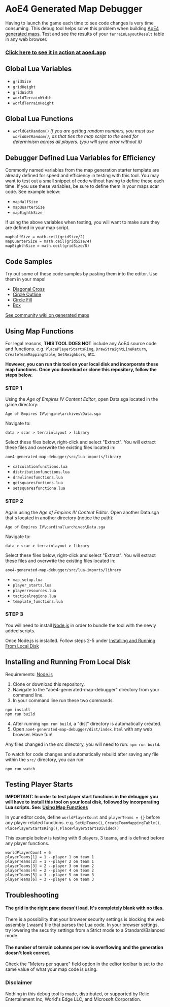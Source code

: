 # AoE4 Generated Map Debugger
Having to launch the game each time to see code changes is very time consuming. This debug tool helps solve this problem when building [AoE4 generated maps](https://support.ageofempires.com/hc/en-us/sections/4409136290324-Generated-Maps). Test and see the results of your `terrainLayoutResult` table in any web browser.

### [Click here to see it in action at aoe4.app](https://aoe4.app/)

## Global Lua Variables
* `gridSize`
* `gridHeight`
* `gridWidth`
* `worldTerrainWidth`
* `worldTerrainHeight`

## Global Lua Functions
* `worldGetRandom()` *If you are getting random numbers, you must use `worldGetRandom()`, as that ties the map script to the seed for determinism across all players. (you will sync error without it)*

## Debugger Defined Lua Variables for Efficiency
Commonly named variables from the map generation starter template are already defined for speed and efficiency in testing with this tool. You may want to test out a small snippet of code without having to define these each time. If you use these variables, be sure to define them in your maps scar code. See example below:
* `mapHalfSize`
* `mapQuarterSize`
* `mapEighthSize`

If using the above variables when testing, you will want to make sure they are defined in your map script.
```
mapHalfSize = math.ceil(gridSize/2)
mapQuarterSize = math.ceil(gridSize/4)
mapEighthSize = math.ceil(gridSize/8)
```

## Code Samples
Try out some of these code samples by pasting them into the editor. Use them in your maps!
* [Diagonal Cross](https://gist.github.com/Drumsin/08f5dd250c2a9071217ec9d02ed5cfc5)
* [Circle Outline](https://gist.github.com/Drumsin/c9f7f14c7fc1c72f8a9d36add7f3a733)
* [Circle Fill](https://gist.github.com/Drumsin/4913c13dc68f76586a6886835e74cb0b)
* [Box](https://gist.github.com/Drumsin/efe8e18c0933fdf374c88ba1964b67c4)

[See community wiki on generated maps](https://wiki.aoemods.com/wiki/Generated_Maps)

## Using Map Functions

For legal reasons, **THIS TOOL DOES NOT** include any AoE4 source code and functions. e.g. `PlacePlayerStartsRing`, `DrawStraightLineReturn`,  `CreateTeamMappingTable`, `GetNeighbors`, etc.

**However, you can run this tool on your local disk and incorporate these map functions. Once you download or clone this repository, follow the steps below.**

### STEP 1

Using the *Age of Empires IV Content Editor*, open Data.sga located in the game directory:

`Age of Empires IV\engine\archives\Data.sga`

Navigate to:

`data > scar > terrainlayout > library`

Select these files below, right-click and select "Extract". You will extract these files and overwrite the existing files located in:

`aoe4-generated-map-debugger/src/lua-imports/library`

* `calculationfunctions.lua`
* `distributionfunctions.lua`
* `drawlinesfunctions.lua`
* `getsquaresfuntions.lua`
* `setsquaresfunctiona.lua`

### STEP 2

Again using the *Age of Empires IV Content Editor*. Open another Data.sga that's located in another directory (notice the path):

`Age of Empires IV\cardinal\archives\Data.sga`

Navigate to:

`data > scar > terrainlayout > library`

Select these files below, right-click and select "Extract". You will extract these files and overwrite the existing files located in:

`aoe4-generated-map-debugger/src/lua-imports/library`

* `map_setup.lua`
* `player_starts.lua`
* `playerresources.lua`
* `tacticalregions.lua`
* `template_functions.lua`

### STEP 3

You will need to install [Node.js](https://nodejs.org/en/download/) in order to bundle the tool with the newly added scripts.

Once Node.js is installed. Follow steps 2-5 under [Installing and Running From Local Disk](#installing-and-running-from-local-disk)

## Installing and Running From Local Disk

Requirements: [Node.js](https://nodejs.org/en/download/)

1. Clone or download this repository.
2. Navigate to the "aoe4-generated-map-debugger" directory from your command line.
3. In your command line run these two commands.
```
npm install
npm run build
```
4. After running `npm run build`, a "dist" directory is automatically created.
5. Open `aoe4-generated-map-debugger/dist/index.html` with any web browser. Have fun!

Any files changed in the src directory, you will need to run: `npm run build`.

To watch for code changes and automatically rebuild after saving any file within the `src/` directory, you can run:
```
npm run watch
```

## Testing Player Starts
**IMPORTANT: In order to test player start functions in the debugger you will have to install this tool on your local disk, followed by incorporating Lua scripts. See: [Using Map Functions](#using-map-functions)**

In your editor code, define `worldPlayerCount` and `playerTeams = {}` before any player related functions. e.g. `SetUpTeams()`, `CreateTeamMappingTable()`, `PlacePlayerStartsRing()`, `PlacePlayerStartsDivided()`

This example below is testing with 6 players, 3 teams, and is defined before any player functions.

```
worldPlayerCount = 6
playerTeams[1] = 1 --player 1 on team 1
playerTeams[2] = 1 --player 2 on team 1
playerTeams[3] = 2 --player 3 on team 2
playerTeams[4] = 2 --player 4 on team 2
playerTeams[5] = 3 --player 5 on team 3
playerTeams[6] = 3 --player 6 on team 3
```

## Troubleshooting

#### The grid in the right pane doesn't load. It's completely blank with no tiles.

There is a possibility that your browser security settings is blocking the web assembly (.wasm) file that parses the Lua code. In your browser settings, try lowering the security settings from a Strict mode to a Standard/Balanced mode.

#### The number of terrain columns per row is overflowing and the generation doesn't look correct.

Check the "Meters per square" field option in the editor toolbar is set to the same value of what your map code is using.

### Disclaimer
Nothing in this debug tool is made, distributed, or supported by Relic Entertainment Inc, World's Edge LLC, and Microsoft Corporation.


